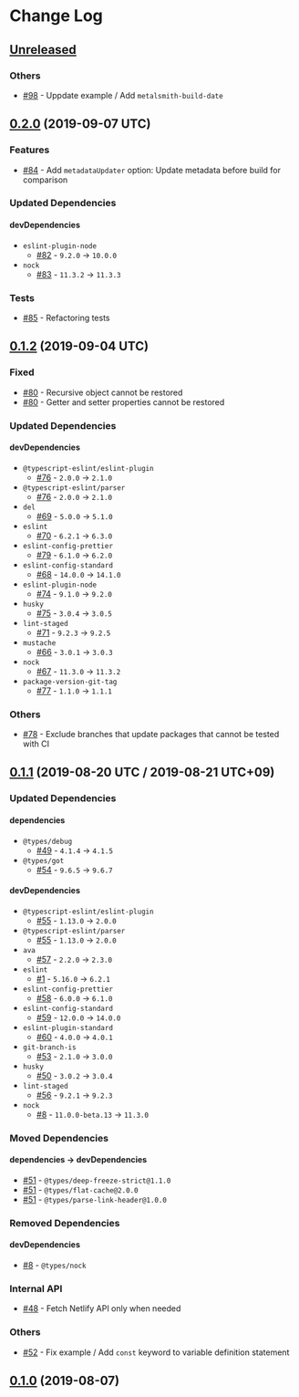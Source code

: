 # Change Log

## [Unreleased]

### Others

* [#98] - Uppdate example / Add `metalsmith-build-date`

[Unreleased]: https://github.com/sounisi5011/metalsmith-netlify-published-date/compare/v0.2.0...HEAD
[#98]: https://github.com/sounisi5011/metalsmith-netlify-published-date/pull/98

## [0.2.0] (2019-09-07 UTC)

### Features

* [#84] - Add `metadataUpdater` option: Update metadata before build for comparison

### Updated Dependencies

#### devDependencies

* `eslint-plugin-node`
    * [#82] - `9.2.0` -> `10.0.0`
* `nock`
    * [#83] - `11.3.2` -> `11.3.3`

### Tests

* [#85] - Refactoring tests

[0.2.0]: https://github.com/sounisi5011/metalsmith-netlify-published-date/compare/v0.1.2...v0.2.0
[#82]: https://github.com/sounisi5011/metalsmith-netlify-published-date/pull/82
[#83]: https://github.com/sounisi5011/metalsmith-netlify-published-date/pull/83
[#84]: https://github.com/sounisi5011/metalsmith-netlify-published-date/pull/84
[#85]: https://github.com/sounisi5011/metalsmith-netlify-published-date/pull/85

## [0.1.2] (2019-09-04 UTC)

### Fixed

* [#80] - Recursive object cannot be restored
* [#80] - Getter and setter properties cannot be restored

### Updated Dependencies

#### devDependencies

* `@typescript-eslint/eslint-plugin`
    * [#76] - `2.0.0` -> `2.1.0`
* `@typescript-eslint/parser`
    * [#76] - `2.0.0` -> `2.1.0`
* `del`
    * [#69] - `5.0.0` -> `5.1.0`
* `eslint`
    * [#70] - `6.2.1` -> `6.3.0`
* `eslint-config-prettier`
    * [#79] - `6.1.0` -> `6.2.0`
* `eslint-config-standard`
    * [#68] - `14.0.0` -> `14.1.0`
* `eslint-plugin-node`
    * [#74] - `9.1.0` -> `9.2.0`
* `husky`
    * [#75] - `3.0.4` -> `3.0.5`
* `lint-staged`
    * [#71] - `9.2.3` -> `9.2.5`
* `mustache`
    * [#66] - `3.0.1` -> `3.0.3`
* `nock`
    * [#67] - `11.3.0` -> `11.3.2`
* `package-version-git-tag`
    * [#77] - `1.1.0` -> `1.1.1`

### Others

* [#78] - Exclude branches that update packages that cannot be tested with CI

[0.1.2]: https://github.com/sounisi5011/metalsmith-netlify-published-date/compare/v0.1.1...v0.1.2
[#66]: https://github.com/sounisi5011/metalsmith-netlify-published-date/pull/66
[#67]: https://github.com/sounisi5011/metalsmith-netlify-published-date/pull/67
[#68]: https://github.com/sounisi5011/metalsmith-netlify-published-date/pull/68
[#69]: https://github.com/sounisi5011/metalsmith-netlify-published-date/pull/69
[#70]: https://github.com/sounisi5011/metalsmith-netlify-published-date/pull/70
[#71]: https://github.com/sounisi5011/metalsmith-netlify-published-date/pull/71
[#74]: https://github.com/sounisi5011/metalsmith-netlify-published-date/pull/74
[#75]: https://github.com/sounisi5011/metalsmith-netlify-published-date/pull/75
[#76]: https://github.com/sounisi5011/metalsmith-netlify-published-date/pull/76
[#77]: https://github.com/sounisi5011/metalsmith-netlify-published-date/pull/77
[#78]: https://github.com/sounisi5011/metalsmith-netlify-published-date/pull/78
[#79]: https://github.com/sounisi5011/metalsmith-netlify-published-date/pull/79
[#80]: https://github.com/sounisi5011/metalsmith-netlify-published-date/pull/80

## [0.1.1] (2019-08-20 UTC / 2019-08-21 UTC+09)

### Updated Dependencies

#### dependencies

* `@types/debug`
    * [#49] - `4.1.4` -> `4.1.5`
* `@types/got`
    * [#54] - `9.6.5` -> `9.6.7`

#### devDependencies

* `@typescript-eslint/eslint-plugin`
    * [#55] - `1.13.0` -> `2.0.0`
* `@typescript-eslint/parser`
    * [#55] - `1.13.0` -> `2.0.0`
* `ava`
    * [#57] - `2.2.0` -> `2.3.0`
* `eslint`
    * [#1] - `5.16.0` -> `6.2.1`
* `eslint-config-prettier`
    * [#58] - `6.0.0` -> `6.1.0`
* `eslint-config-standard`
    * [#59] - `12.0.0` -> `14.0.0`
* `eslint-plugin-standard`
    * [#60] - `4.0.0` -> `4.0.1`
* `git-branch-is`
    * [#53] - `2.1.0` -> `3.0.0`
* `husky`
    * [#50] - `3.0.2` -> `3.0.4`
* `lint-staged`
    * [#56] - `9.2.1` -> `9.2.3`
* `nock`
    * [#8] - `11.0.0-beta.13` -> `11.3.0`

### Moved Dependencies

#### dependencies -> devDependencies

* [#51] - `@types/deep-freeze-strict@1.1.0`
* [#51] - `@types/flat-cache@2.0.0`
* [#51] - `@types/parse-link-header@1.0.0`

### Removed Dependencies

#### devDependencies

* [#8] - `@types/nock`

### Internal API

* [#48] - Fetch Netlify API only when needed

### Others

* [#52] - Fix example / Add `const` keyword to variable definition statement

[0.1.1]: https://github.com/sounisi5011/metalsmith-netlify-published-date/compare/v0.1.0...v0.1.1
[#1]: https://github.com/sounisi5011/metalsmith-netlify-published-date/pull/1
[#8]: https://github.com/sounisi5011/metalsmith-netlify-published-date/pull/8
[#48]: https://github.com/sounisi5011/metalsmith-netlify-published-date/pull/48
[#49]: https://github.com/sounisi5011/metalsmith-netlify-published-date/pull/49
[#50]: https://github.com/sounisi5011/metalsmith-netlify-published-date/pull/50
[#51]: https://github.com/sounisi5011/metalsmith-netlify-published-date/pull/51
[#52]: https://github.com/sounisi5011/metalsmith-netlify-published-date/pull/52
[#53]: https://github.com/sounisi5011/metalsmith-netlify-published-date/pull/53
[#54]: https://github.com/sounisi5011/metalsmith-netlify-published-date/pull/54
[#55]: https://github.com/sounisi5011/metalsmith-netlify-published-date/pull/55
[#56]: https://github.com/sounisi5011/metalsmith-netlify-published-date/pull/56
[#57]: https://github.com/sounisi5011/metalsmith-netlify-published-date/pull/57
[#58]: https://github.com/sounisi5011/metalsmith-netlify-published-date/pull/58
[#59]: https://github.com/sounisi5011/metalsmith-netlify-published-date/pull/59
[#60]: https://github.com/sounisi5011/metalsmith-netlify-published-date/pull/60

## [0.1.0] (2019-08-07)

[0.1.0]: https://github.com/sounisi5011/metalsmith-netlify-published-date/compare/v0.0.0...v0.1.0
